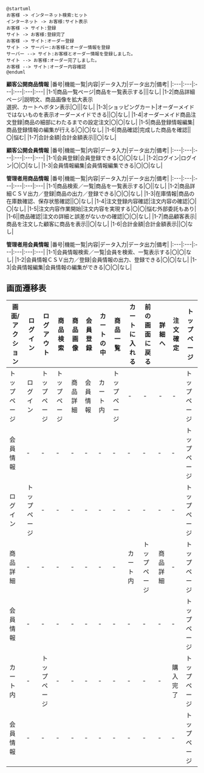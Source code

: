 
```uml
@startuml
お客様 -> インターネット検索:ヒット
インターネット -> お客様:サイト表示
お客様 -> サイト:登録
サイト -> お客様:登録完了
お客様 -> サイト:オーダー登録
サイト -> サーバー:お客様とオーダー情報を登録
サーバー --> サイト:お客様とオーダー情報を登録しました。
サイト --> お客様:オーダー完了しました。
お客様 --> サイト:オーダー内容確認
@enduml
```

**顧客公開商品情報**
|番号|機能一覧|内容|データ入力|データ出力|備考|
|:---|:---|:---|:---|:---|:---|
|1-1|商品一覧ページ|商品を一覧表示する|||なし|
|1-2|商品詳細ページ|説明文、商品画像を拡大表示<br>選択、カートへボタン表示|〇|||なし| 
|1-3|ショッピングカート|オーダーメイドではないものを表示オーダーメイドできる||〇|なし|
|1-4|オーダーメイド商品注文登録|商品の細部にわたるまでの設定注文|〇|〇|なし|
|1-5|商品登録情報編集|商品登録情報の編集が行える|〇|〇|なし|
|1-6|商品確認|完成した商品を確認||〇|悩む|
|1-7|合計金額|合計金額表示||〇|なし|

**顧客公開会員情報**
|番号|機能一覧|内容|データ入力|データ出力|備考|
|:---|:---|:---|:---|:---|:---|
|1-1|会員登録|会員登録できる|〇|〇|なし|
|1-2|ログイン|ログイン|〇|〇|なし| 
|1-3|会員情報編集|会員情報編集できる|〇|〇|なし|


**管理者用商品情報**
|番号|機能一覧|内容|データ入力|データ出力|備考|
|:---|:---|:---|:---|:---|:---|
|1-1|商品検索／一覧|商品を一覧表示する|〇||なし|
|1-2|商品詳細ＣＳＶ出力／登録|商品の出力／登録できる|〇|〇|なし| 
|1-3|在庫情報|商品の在庫数確認、保存状態確認||〇|なし|
|1-4|注文登録内容確認|注文内容の確認|〇|〇|なし|
|1-5|注文内容作業開始|注文内容を実現する|〇|〇|悩む外部委託もあり|
|1-6||商品確認|注文の詳細と誤差がないかの確認|〇|〇|なし|
|1-7|商品顧客表示|商品を注文した顧客に商品を表示||〇|なし|
|1-6|合計金額|合計金額表示||〇|なし|


**管理者用会員情報**
|番号|機能一覧|内容|データ入力|データ出力|備考|
|:---|:---|:---|:---|:---|:---|
|1-1|会員情報検索／一覧|会員を検索、一覧表示する|〇|〇|なし|
|1-2|会員情報ＣＳＶ出力／登録|会員情報の出力、登録できる|〇|〇|なし| 
|1-3|会員情報編集|会員情報の編集ができる|〇|〇|なし|

## 画面遷移表

|画面/アクション|ログイン|ログアウト|商品検索|商品画像|会員登録|カートの中|商品一覧|カートに入れる|前の画面に戻る|詳細へ|注文確定|トップページ|
|--------------|---------|---------|--------|--------|-------|----------|--------|-------------|--------------|------|--------|-----------|
|トップページ|ログイン|トップページ|トップページ|商品詳細|会員情報|カート内|トップページ|-|-|-|-|トップページ|
|会員情報|‐|‐|‐|‐|‐|‐|‐|‐|‐|‐|‐|トップページ|
|ログイン|トップページ|‐|‐|‐|‐|‐|‐|‐|‐|‐|‐|トップページ|
|商品詳細|‐|‐|‐|‐|‐|‐|‐|カート内|トップページ|商品詳細|‐|トップページ|
|会員情報|‐|‐|‐|‐|‐|‐|‐|‐|‐|‐|‐|トップページ|
|カート内|‐|トップページ|‐|‐|‐|‐|‐|‐|‐|‐|購入完了|トップページ|
|会員情報|‐|‐|‐|‐|‐|‐|‐|‐|‐|‐|‐|トップページ|
